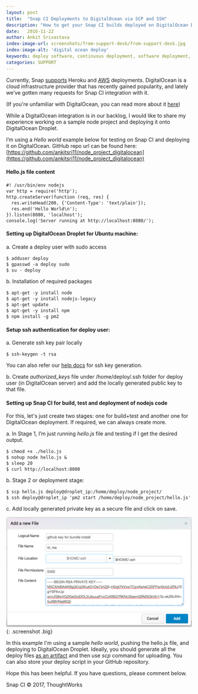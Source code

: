 ```yaml
---
layout: post
title:  "Snap CI Deployments to DigitalOcean via SCP and SSH"
description: "How to get your Snap CI builds deployed on DigitalOcean Droplet"
date:   2016-11-22
author: Ankit Srivastava
index-image-url: screenshots/from-support-desk/from-support-desk.jpg
index-image-alt: 'digital ocean deploy'
keywords: deploy software, continuous deployment, software deployment, continuous delivery, devops
categories: SUPPORT
---
```


Currently, Snap [supports](https://docs.snap-ci.com/deployments/heroku-deployments/) Heroku and [AWS](https://docs.snap-ci.com/deployments/aws-deployments/) deployments. DigitalOcean is a cloud infrastructure provider that has recently gained popularity, and lately we've gotten many requests for Snap CI integration with it.

(If you're unfamiliar with DigitalOcean, you can read more about it [here](https://www.digitalocean.com/help/))

While a DigitalOcean integration is in our backlog, I would like to share my experience working on a sample node project and deploying it onto DigitalOcean Droplet.

I’m using a *Hello world* example below for testing on Snap CI and deploying it on DigitalOcean.
GitHub repo url can be found here: [https://github.com/ankitsri11/node_project_digitalocean](https://github.com/ankitsri11/node_project_digitalocean)

#### Hello.js file content

```
#! /usr/bin/env nodejs
var http = require('http');
http.createServer(function (req, res) {
  res.writeHead(200, {'Content-Type': 'text/plain'});
  res.end('Hello World\n');
}).listen(8080, 'localhost');
console.log('Server running at http://localhost:8080/');
```

#### Setting up DigitalOcean Droplet for Ubuntu machine:

a. Create a deploy user with sudo access
```
$ adduser deploy
$ gpasswd -a deploy sudo
$ su - deploy
```

b. Installation of required packages
```
$ apt-get -y install node
$ apt-get -y install nodejs-legacy
$ apt-get update
$ apt-get -y install npm
$ npm install -g pm2
```

#### Setup ssh authentication for deploy user:

a. Generate ssh key pair locally
```
$ ssh-keygen -t rsa
```

You can also refer our [help docs](https://docs.snap-ci.com/getting-started/ssh-keys/) for ssh key generation.

b. Create *authorized_keys* file under /home/deploy/.ssh folder for deploy user (in DigitalOcean server) and add the locally generated public key to that file.

#### Setting up Snap CI for build, test and deployment of nodejs code

For this, let's just create two stages: one for build+test and another one for DigitalOcean deployment. If required, we can always create more.

a. In Stage 1, I’m just running *hello.js* file and testing if I get the desired output.
```
$ chmod +x ./hello.js
$ nohup node hello.js &
$ sleep 20
$ curl http://localhost:8080
```

b. Stage 2 or deployment stage:
```
$ scp hello.js deploy@droplet_ip:/home/deploy/node_project/
$ ssh deploy@droplet_ip 'pm2 start /home/deploy/node_project/hello.js'
```

c. Add locally generated private key as a secure file and click on save.

![save-file](/assets/images/screenshots/digital-ocean/add-new-file.png){: .screenshot .big}

In this example I'm using a sample *hello world*, pushing the hello.js file, and deploying to DigitalOcean Droplet. Ideally, you should generate all the deploy files [as an artifact](https://docs.snap-ci.com/pipeline/#artifact) and then use *scp* command for uploading. You can also store your deploy script in your GitHub repository.

Hope this has been helpful. If you have questions, please comment below.

 
Snap CI © 2017, ThoughtWorks
